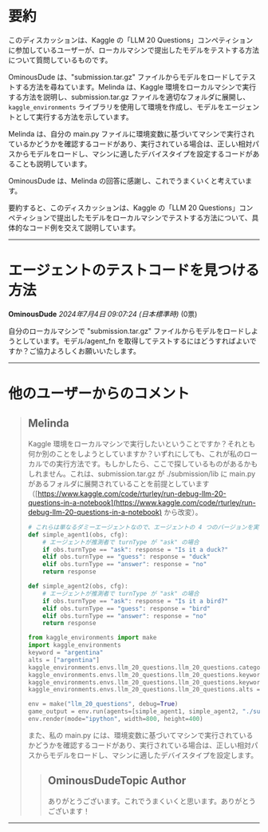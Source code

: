 # 要約 
このディスカッションは、Kaggle の「LLM 20 Questions」コンペティションに参加しているユーザーが、ローカルマシンで提出したモデルをテストする方法について質問しているものです。

OminousDude は、"submission.tar.gz" ファイルからモデルをロードしてテストする方法を尋ねています。Melinda は、Kaggle 環境をローカルマシンで実行する方法を説明し、submission.tar.gz ファイルを適切なフォルダに展開し、`kaggle_environments` ライブラリを使用して環境を作成し、モデルをエージェントとして実行する方法を示しています。

Melinda は、自分の main.py ファイルに環境変数に基づいてマシンで実行されているかどうかを確認するコードがあり、実行されている場合は、正しい相対パスからモデルをロードし、マシンに適したデバイスタイプを設定するコードがあることも説明しています。

OminousDude は、Melinda の回答に感謝し、これでうまくいくと考えています。

要約すると、このディスカッションは、Kaggle の「LLM 20 Questions」コンペティションで提出したモデルをローカルマシンでテストする方法について、具体的なコード例を交えて説明しています。


---
# エージェントのテストコードを見つける方法

**OminousDude** *2024年7月4日 09:07:24 (日本標準時)* (0票)

自分のローカルマシンで "submission.tar.gz" ファイルからモデルをロードしようとしています。モデル/agent_fn を取得してテストするにはどうすればよいですか？ご協力よろしくお願いいたします。

---
# 他のユーザーからのコメント

> ## Melinda
> 
> Kaggle 環境をローカルマシンで実行したいということですか？それとも何か別のことをしようとしていますか？いずれにしても、これが私のローカルでの実行方法です。もしかしたら、ここで探しているものがあるかもしれません。これは、submission.tar.gz が ./submission/lib に main.py があるフォルダに展開されていることを前提としています（[https://www.kaggle.com/code/rturley/run-debug-llm-20-questions-in-a-notebook](https://www.kaggle.com/code/rturley/run-debug-llm-20-questions-in-a-notebook) から改変）。
> 
> ```python
> # これらは単なるダミーエージェントなので、エージェントの 4 つのバージョンを実行していません。
> def simple_agent1(obs, cfg):
>     # エージェントが推測者で turnType が "ask" の場合
>     if obs.turnType == "ask": response = "Is it a duck?"
>     elif obs.turnType == "guess": response = "duck"
>     elif obs.turnType == "answer": response = "no"
>     return response
> 
> def simple_agent2(obs, cfg):
>     # エージェントが推測者で turnType が "ask" の場合
>     if obs.turnType == "ask": response = "Is it a bird?"
>     elif obs.turnType == "guess": response = "bird"
>     elif obs.turnType == "answer": response = "no"
>     return response
> 
> from kaggle_environments import make
> import kaggle_environments
> keyword = "argentina"
> alts = ["argentina"]
> kaggle_environments.envs.llm_20_questions.llm_20_questions.category = "Place"
> kaggle_environments.envs.llm_20_questions.llm_20_questions.keyword_obj = {'keyword':keyword,'alts':alts}
> kaggle_environments.envs.llm_20_questions.llm_20_questions.keyword = keyword
> kaggle_environments.envs.llm_20_questions.llm_20_questions.alts = alts
> 
> env = make("llm_20_questions", debug=True)
> game_output = env.run(agents=[simple_agent1, simple_agent2, "./submission/lib/main.py", "./submission/lib/main.py"])
> env.render(mode="ipython", width=800, height=400)
> 
> ```
> 
> また、私の main.py には、環境変数に基づいてマシンで実行されているかどうかを確認するコードがあり、実行されている場合は、正しい相対パスからモデルをロードし、マシンに適したデバイスタイプを設定します。
> 
> 
> 
> > ## OminousDudeTopic Author
> > 
> > ありがとうございます。これでうまくいくと思います。ありがとうございます！
> > 
> > 
> > 
---

